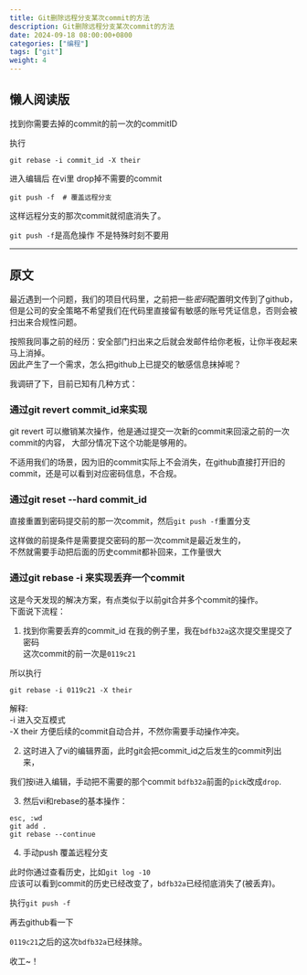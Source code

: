 ```yaml
---
title: Git删除远程分支某次commit的方法
description: Git删除远程分支某次commit的方法
date: 2024-09-18 08:00:00+0800
categories: ["编程"]
tags: ["git"]
weight: 4
---
```



## 懒人阅读版

找到你需要去掉的commit的前一次的commitID

执行 
```shell
git rebase -i commit_id -X their
```


进入编辑后 在vi里 drop掉不需要的commit

```shell
git push -f  # 覆盖远程分支
```

这样远程分支的那次commit就彻底消失了。

`git push -f`是高危操作 不是特殊时刻不要用

-----

## 原文
最近遇到一个问题，我们的项目代码里，之前把一些*密码*配置明文传到了github，  
但是公司的安全策略不希望我们在代码里直接留有敏感的账号凭证信息，否则会被扫出来合规性问题。  

按照我同事之前的经历：安全部门扫出来之后就会发邮件给你老板，让你半夜起来马上消掉。  
因此产生了一个需求，怎么把github上已提交的敏感信息抹掉呢？ 

我调研了下，目前已知有几种方式：

### 通过git revert commit_id来实现
git revert 可以撤销某次操作，他是通过提交一次新的commit来回滚之前的一次commit的内容，
大部分情况下这个功能是够用的。

不适用我们的场景，因为旧的commit实际上不会消失，在github直接打开旧的commit，还是可以看到对应密码信息，不合规。

### 通过git reset --hard commit_id
直接重置到密码提交前的那一次commit，然后`git push -f`重置分支

这样做的前提条件是需要提交密码的那一次commit是最近发生的，  
不然就需要手动把后面的历史commit都补回来，工作量很大

### 通过git rebase -i 来实现丢弃一个commit
这是今天发现的解决方案，有点类似于以前git合并多个commit的操作。  
下面说下流程：

1. 找到你需要丢弃的commit_id
在我的例子里，我在`bdfb32a`这次提交里提交了密码  
这次commit的前一次是`0119c21`

所以执行 
```shell
git rebase -i 0119c21 -X their
```

解释:  
-i 进入交互模式  
-X their 方便后续的commit自动合并，不然你需要手动操作冲突。  

2. 这时进入了vi的编辑界面，此时git会把commit_id之后发生的commit列出来，

我们按i进入编辑，手动把不需要的那个commit `bdfb32a`前面的`pick`改成`drop`.

3. 然后vi和rebase的基本操作：
```
esc, :wd
git add .
git rebase --continue
```

4. 手动push 覆盖远程分支

此时你通过查看历史，比如`git log -10`  
应该可以看到commit的历史已经改变了，`bdfb32a`已经彻底消失了(被丢弃)。

执行`git push -f`  

再去github看一下 

`0119c21`之后的这次`bdfb32a`已经抹除。

收工~！
